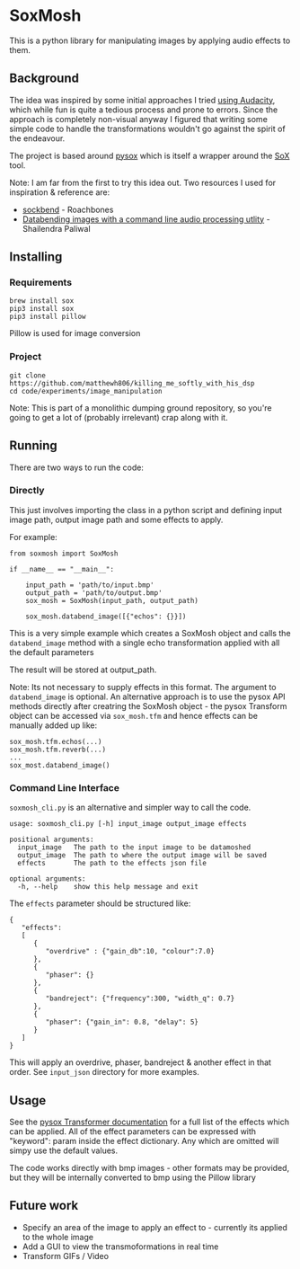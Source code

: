 # SoxMosh

This is a python library for manipulating images by applying audio effects to them.

## Background

The idea was inspired by some initial approaches I tried [using Audacity](http://datamoshing.com/2016/06/15/how-to-glitch-images-using-audio-editing-software/), which while fun is
quite a tedious process and prone to errors. Since the approach is completely non-visual anyway
I figured that writing some simple code to handle the transformations wouldn't go against
the spirit of the endeavour. 

The project is based around [pysox](https://github.com/rabitt/pysox) which is itself a wrapper around the [SoX](http://sox.sourceforge.net/) tool. 

Note: I am far from the first to try this idea out. Two resources I used for inspiration & reference are:

- [sockbend](https://github.com/Roachbones/sockbend) - Roachbones
- [Databending images with a command line audio processing utlity](https://shailendra.me/blog/tutorial/databending-on-command-line-audio-sox/) - Shailendra Paliwal



## Installing

### Requirements

```
brew install sox
pip3 install sox
pip3 install pillow
```

Pillow is used for image conversion

### Project


```
git clone https://github.com/matthewh806/killing_me_softly_with_his_dsp
cd code/experiments/image_manipulation
```

Note: This is part of a monolithic dumping ground repository, so you're going to get a lot 
of (probably irrelevant) crap along with it.


## Running

There are two ways to run the code:

### Directly

This just involves importing the class in a python script and defining input image path, output image path and some effects to apply. 

For example:

```
from soxmosh import SoxMosh

if __name__ == "__main__":

    input_path = 'path/to/input.bmp'
    output_path = 'path/to/output.bmp'
    sox_mosh = SoxMosh(input_path, output_path)

    sox_mosh.databend_image([{"echos": {}}])
```

This is a very simple example which creates a SoxMosh object and calls the `databend_image`
method with a single echo transformation applied with all the default parameters

The result will be stored at output_path.

Note: Its not necessary to supply effects in this format. The argument to `databend_image` is optional. An alternative approach is to
use the pysox API methods directly after creatring the SoxMosh object - the pysox Transform object can be accessed via `sox_mosh.tfm` and hence effects can be manually added up like:

```
sox_mosh.tfm.echos(...)
sox_mosh.tfm.reverb(...)
...
sox_most.databend_image()
```

### Command Line Interface

`soxmosh_cli.py` is an alternative and simpler way to call the code. 

```
usage: soxmosh_cli.py [-h] input_image output_image effects

positional arguments:
  input_image   The path to the input image to be datamoshed
  output_image  The path to where the output image will be saved
  effects       The path to the effects json file

optional arguments:
  -h, --help    show this help message and exit
```

The `effects` parameter should be structured like:

```
{
   "effects":
   [
      {
         "overdrive" : {"gain_db":10, "colour":7.0}
      },
      {
         "phaser": {}
      },
      {
         "bandreject": {"frequency":300, "width_q": 0.7}
      },
      {
         "phaser": {"gain_in": 0.8, "delay": 5}
      }
   ]   
}
```

This will apply an overdrive, phaser, bandreject & another effect in that order. 
See `input_json` directory for more examples. 

## Usage

See the [pysox Transformer documentation](https://pysox.readthedocs.io/en/latest/api.html#) for a full list of the effects which can be applied. All of the effect parameters can be expressed with "keyword": param inside the effect dictionary. Any which are omitted will simpy use the default values. 

The code works directly with bmp images - other formats may be provided, but they will be internally converted to bmp using the Pillow library

## Future work

- Specify an area of the image to apply an effect to - currently its applied to the whole image
- Add a GUI to view the transmoformations in real time
- Transform GIFs / Video